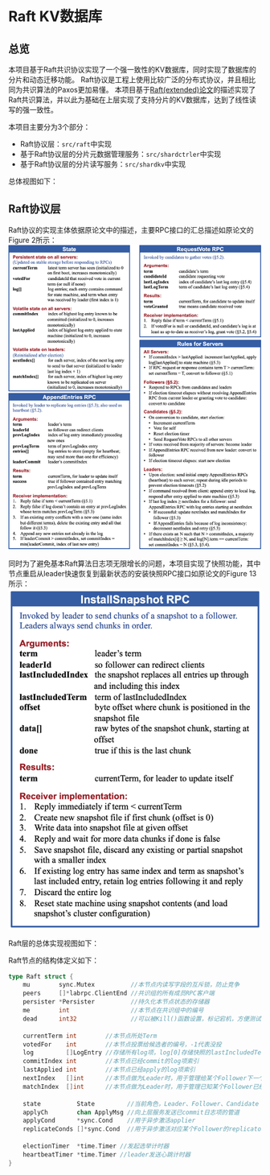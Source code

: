 # Raft KV数据库

## 总览

本项目基于Raft共识协议实现了一个强一致性的KV数据库，同时实现了数据库的分片和动态迁移功能。 Raft协议是工程上使用比较广泛的分布式协议，并且相比同为共识算法的Paxos更加易懂。 本项目基于[Raft(extended)论文](https://pages.cs.wisc.edu/~remzi/Classes/739/Spring2004/Papers/raft.pdf)的描述实现了Raft共识算法，并以此为基础在上层实现了支持分片的KV数据库，达到了线性读写的强一致性。

本项目主要分为3个部分：

* Raft协议层：`src/raft`中实现
* 基于Raft协议层的分片元数据管理服务：`src/shardctrler`中实现
* 基于Raft协议层的分片读写服务：`src/shardkv`中实现

总体视图如下：

## Raft协议层

Raft协议的实现主体依据原论文中的描述，主要RPC接口的汇总描述如原论文的Figure 2所示：
![](pic/Raft_RPC.png)

同时为了避免基本Raft算法日志项无限增长的问题，本项目实现了快照功能，其中节点重启从leader快速恢复到最新状态的安装快照RPC接口如原论文的Figure 13所示：
![](pic/Raft_install_snapshot.png)

Raft层的总体实现视图如下：

Raft节点的结构体定义如下：
```go
type Raft struct {
	mu        sync.Mutex          //本节点内读写字段的互斥锁，防止竞争
	peers     []*labrpc.ClientEnd //共识组的所有成员RPC客户端
	persister *Persister          //持久化本节点状态的存储器
	me        int                 //本节点在共识组中的编号
	dead      int32               //可以被Kill()函数设置，标记宕机，方便测试

	currentTerm int        //本节点所处Term
	votedFor    int        //本节点投票给候选者的编号，-1代表没投
	log         []LogEntry //存储所有log项，log[0]存储快照的lastIncludedTerm、lastIncludedIndex
	commitIndex int        //本节点已经commit的log项索引
	lastApplied int        //本节点已经apply的log项索引
	nextIndex   []int      //本节点做为Leader时，用于管理给某个Follower下一个该发的日志项索引
	matchIndex  []int      //本节点做为Leader时，用于管理已知某个Follower已经接收到的最大日志项索引

	state          State         //当前角色，Leader、Follower、Candidate
	applyCh        chan ApplyMsg //向上层服务发送已commit日志项的管道
	applyCond      *sync.Cond    //用于异步激活applier
	replicateConds []*sync.Cond  //用于异步激活对应某个Follower的replicator

	electionTimer  *time.Timer //发起选举计时器
	heartbeatTimer *time.Timer //leader发送心跳计时器
}
```
